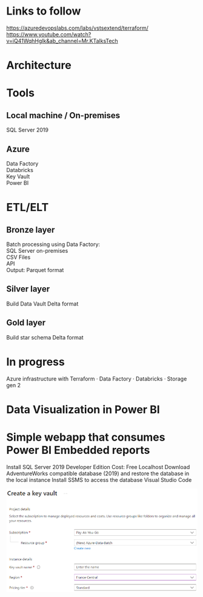 # Links to follow
https://azuredevopslabs.com/labs/vstsextend/terraform/     
https://www.youtube.com/watch?v=iQ41WqhHglk&ab_channel=Mr.KTalksTech

# Architecture

# Tools
## Local machine / On-premises
SQL Server 2019     

## Azure
Data Factory     
Databricks     
Key Vault     
Power BI

# ETL/ELT
## Bronze layer
Batch processing using Data Factory:     
SQL Server on-premises     
CSV Files     
API     
Output: Parquet format     

## Silver layer
Build Data Vault
Delta format

## Gold layer
Build star schema
Delta format

# In progress
Azure infrastructure with Terraform
·        Data Factory
·        Databricks
·        Storage gen 2

# Data Visualization in Power BI

# Simple webapp that consumes Power BI Embedded reports

 


Install SQL Server 2019 Developer Edition
     Cost: Free
     Localhost
Download AdventureWorks compatible database (2019) and restore the database in the local instance
Install SSMS to access the database
Visual Studio Code

![Screenshot](/Images/RG%20and%20Key%20Vault%20Creation.png)

